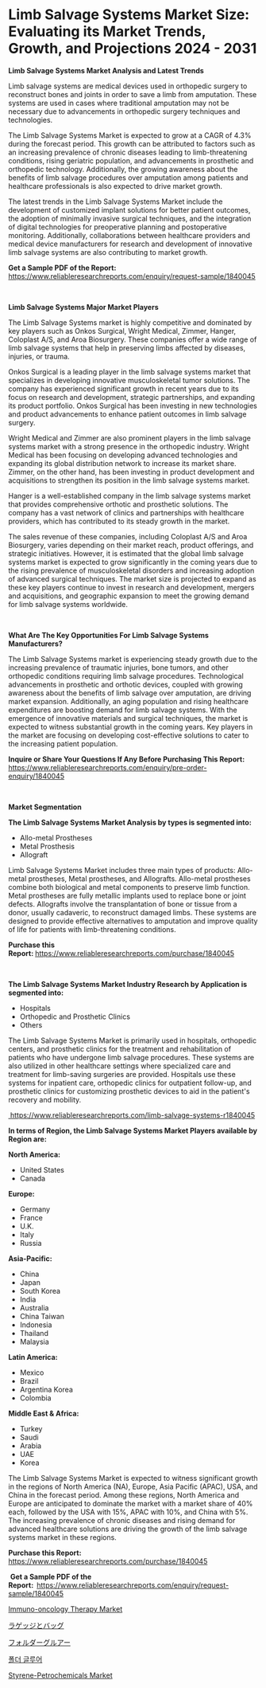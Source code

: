 <p><h1>Limb Salvage Systems Market Size: Evaluating its Market Trends, Growth, and Projections 2024 - 2031</h1></p><p><strong>Limb Salvage Systems Market Analysis and Latest Trends</strong></p>
<p><p>Limb salvage systems are medical devices used in orthopedic surgery to reconstruct bones and joints in order to save a limb from amputation. These systems are used in cases where traditional amputation may not be necessary due to advancements in orthopedic surgery techniques and technologies.</p><p>The Limb Salvage Systems Market is expected to grow at a CAGR of 4.3% during the forecast period. This growth can be attributed to factors such as an increasing prevalence of chronic diseases leading to limb-threatening conditions, rising geriatric population, and advancements in prosthetic and orthopedic technology. Additionally, the growing awareness about the benefits of limb salvage procedures over amputation among patients and healthcare professionals is also expected to drive market growth.</p><p>The latest trends in the Limb Salvage Systems Market include the development of customized implant solutions for better patient outcomes, the adoption of minimally invasive surgical techniques, and the integration of digital technologies for preoperative planning and postoperative monitoring. Additionally, collaborations between healthcare providers and medical device manufacturers for research and development of innovative limb salvage systems are also contributing to market growth.</p></p>
<p><strong>Get a Sample PDF of the Report:&nbsp;</strong> <a href="https://www.reliableresearchreports.com/enquiry/request-sample/1840045">https://www.reliableresearchreports.com/enquiry/request-sample/1840045</a></p>
<p>&nbsp;</p>
<p><strong>Limb Salvage Systems Major Market Players</strong></p>
<p><p>The Limb Salvage Systems market is highly competitive and dominated by key players such as Onkos Surgical, Wright Medical, Zimmer, Hanger, Coloplast A/S, and Aroa Biosurgery. These companies offer a wide range of limb salvage systems that help in preserving limbs affected by diseases, injuries, or trauma.</p><p>Onkos Surgical is a leading player in the limb salvage systems market that specializes in developing innovative musculoskeletal tumor solutions. The company has experienced significant growth in recent years due to its focus on research and development, strategic partnerships, and expanding its product portfolio. Onkos Surgical has been investing in new technologies and product advancements to enhance patient outcomes in limb salvage surgery.</p><p>Wright Medical and Zimmer are also prominent players in the limb salvage systems market with a strong presence in the orthopedic industry. Wright Medical has been focusing on developing advanced technologies and expanding its global distribution network to increase its market share. Zimmer, on the other hand, has been investing in product development and acquisitions to strengthen its position in the limb salvage systems market.</p><p>Hanger is a well-established company in the limb salvage systems market that provides comprehensive orthotic and prosthetic solutions. The company has a vast network of clinics and partnerships with healthcare providers, which has contributed to its steady growth in the market.</p><p>The sales revenue of these companies, including Coloplast A/S and Aroa Biosurgery, varies depending on their market reach, product offerings, and strategic initiatives. However, it is estimated that the global limb salvage systems market is expected to grow significantly in the coming years due to the rising prevalence of musculoskeletal disorders and increasing adoption of advanced surgical techniques. The market size is projected to expand as these key players continue to invest in research and development, mergers and acquisitions, and geographic expansion to meet the growing demand for limb salvage systems worldwide.</p></p>
<p>&nbsp;</p>
<p><strong>What Are The Key Opportunities For Limb Salvage Systems Manufacturers?</strong></p>
<p><p>The Limb Salvage Systems market is experiencing steady growth due to the increasing prevalence of traumatic injuries, bone tumors, and other orthopedic conditions requiring limb salvage procedures. Technological advancements in prosthetic and orthotic devices, coupled with growing awareness about the benefits of limb salvage over amputation, are driving market expansion. Additionally, an aging population and rising healthcare expenditures are boosting demand for limb salvage systems. With the emergence of innovative materials and surgical techniques, the market is expected to witness substantial growth in the coming years. Key players in the market are focusing on developing cost-effective solutions to cater to the increasing patient population.</p></p>
<p><strong>Inquire or Share Your Questions If Any Before Purchasing This Report:</strong> <a href="https://www.reliableresearchreports.com/enquiry/pre-order-enquiry/1840045">https://www.reliableresearchreports.com/enquiry/pre-order-enquiry/1840045</a></p>
<p>&nbsp;</p>
<p><strong>Market Segmentation</strong></p>
<p><strong>The Limb Salvage Systems Market Analysis by types is segmented into:</strong></p>
<p><ul><li>Allo-metal Prostheses</li><li>Metal Prosthesis</li><li>Allograft</li></ul></p>
<p><p>Limb Salvage Systems Market includes three main types of products: Allo-metal prostheses, Metal prostheses, and Allografts. Allo-metal prostheses combine both biological and metal components to preserve limb function. Metal prostheses are fully metallic implants used to replace bone or joint defects. Allografts involve the transplantation of bone or tissue from a donor, usually cadaveric, to reconstruct damaged limbs. These systems are designed to provide effective alternatives to amputation and improve quality of life for patients with limb-threatening conditions.</p></p>
<p><strong>Purchase this Report:&nbsp;</strong><a href="https://www.reliableresearchreports.com/purchase/1840045">https://www.reliableresearchreports.com/purchase/1840045</a></p>
<p>&nbsp;</p>
<p><strong>The Limb Salvage Systems Market Industry Research by Application is segmented into:</strong></p>
<p><ul><li>Hospitals</li><li>Orthopedic and Prosthetic Clinics</li><li>Others</li></ul></p>
<p><p>The Limb Salvage Systems Market is primarily used in hospitals, orthopedic centers, and prosthetic clinics for the treatment and rehabilitation of patients who have undergone limb salvage procedures. These systems are also utilized in other healthcare settings where specialized care and treatment for limb-saving surgeries are provided. Hospitals use these systems for inpatient care, orthopedic clinics for outpatient follow-up, and prosthetic clinics for customizing prosthetic devices to aid in the patient's recovery and mobility.</p></p>
<p><a href="https://www.reliableresearchreports.com/limb-salvage-systems-r1840045">&nbsp;https://www.reliableresearchreports.com/limb-salvage-systems-r1840045</a></p>
<p><strong>In terms of Region, the Limb Salvage Systems Market Players available by Region are:</strong></p>
<p>
    <p> <strong> North America: </strong>
        <ul>
            <li>United States</li>
            <li>Canada</li>
        </ul>
        </p> 
    <p> <strong> Europe: </strong>
        <ul>
            <li>Germany</li>
            <li>France</li>
            <li>U.K.</li>
            <li>Italy</li>
            <li>Russia</li>
        </ul>
        </p> 
    <p> <strong> Asia-Pacific: </strong>
        <ul>
            <li>China</li>
            <li>Japan</li>
            <li>South Korea</li>
            <li>India</li>
            <li>Australia</li>
            <li>China Taiwan</li>
            <li>Indonesia</li>
            <li>Thailand</li>
            <li>Malaysia</li>
        </ul>
        </p> 
    <p> <strong> Latin America: </strong>
        <ul>
            <li>Mexico</li>
            <li>Brazil</li>
            <li>Argentina Korea</li>
            <li>Colombia</li>
        </ul>
        </p> 
    <p> <strong> Middle East & Africa: </strong>
        <ul>
            <li>Turkey</li>
            <li>Saudi</li>
            <li>Arabia</li>
            <li>UAE</li>
            <li>Korea</li>
        </ul>
    </p>
    </p>
<p><p>The Limb Salvage Systems Market is expected to witness significant growth in the regions of North America (NA), Europe, Asia Pacific (APAC), USA, and China in the forecast period. Among these regions, North America and Europe are anticipated to dominate the market with a market share of 40% each, followed by the USA with 15%, APAC with 10%, and China with 5%. The increasing prevalence of chronic diseases and rising demand for advanced healthcare solutions are driving the growth of the limb salvage systems market in these regions.</p></p>
<p><strong>Purchase this Report: </strong><a href="https://www.reliableresearchreports.com/purchase/1840045">https://www.reliableresearchreports.com/purchase/1840045</a></p>
<p>&nbsp;<strong>Get a Sample PDF of the Report:&nbsp;&nbsp;</strong><a href="https://www.reliableresearchreports.com/enquiry/request-sample/1840045">https://www.reliableresearchreports.com/enquiry/request-sample/1840045</a></p>
<p><strong></strong></p>
<p><p><a href="https://github.com/lubmix/Market-Research-Report-List-2/blob/main/immuno-oncology-therapy-market.md">Immuno-oncology Therapy Market</a></p><p><a href="https://github.com/andym141978/Market-Research-Report-List-1/blob/main/976362559306.md">ラゲッジとバッグ</a></p><p><a href="https://github.com/EstelWisozk1/Market-Research-Report-List-1/blob/main/428307459308.md">フォルダーグルアー</a></p><p><a href="https://github.com/vsckjg50460/Market-Research-Report-List-2/blob/main/135153059303.md">폴더 글루어</a></p><p><a href="https://issuu.com/reportprime-2/docs/styrene-petrochemicals-market-size-2030.pptx">Styrene-Petrochemicals Market</a></p></p>